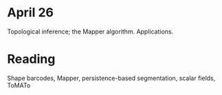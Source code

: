 # April 26

Topological inference; the Mapper algorithm. Applications.

# Reading 

Shape barcodes, Mapper, persistence-based segmentation, scalar fields, 
ToMATo
